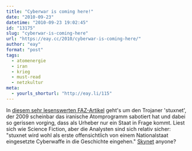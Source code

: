 ```yaml
---
title: "Cyberwar is coming here!"
date: "2010-09-23"
datetime: "2010-09-23 19:02:45"
id: "13175"
slug: "cyberwar-is-coming-here"
url: "https://eay.cc/2010/cyberwar-is-coming-here/"
author: "eay"
format: "post"
tags:
  - atomenergie
  - iran
  - krieg
  - must-read
  - netzkultur
meta:
  - yourls_shorturl: "http://eay.li/115"
---
```


In [diesem sehr lesenswerten FAZ-Artikel](http://eay.cc/114) geht's um den Trojaner 'stuxnet', der 2009 scheinbar das iranische Atomprogramm sabotiert hat und dabei so gerissen vorging, dass als Urheber nur ein Staat in Frage kommt. Liest sich wie Science Fiction, aber die Analysten sind sich relativ sicher: "stuxnet wird wohl als erste offensichtlich von einem Nationalstaat eingesetzte Cyberwaffe in die Geschichte eingehen." [Skynet](http://terminator.wikia.com/wiki/Skynet) anyone?
